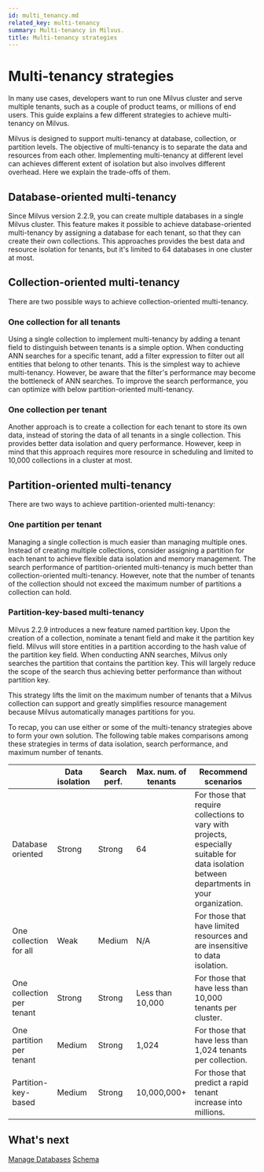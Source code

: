 ```yaml
---
id: multi_tenancy.md
related_key: multi-tenancy
summary: Multi-tenancy in Milvus.
title: Multi-tenancy strategies
---
```


# Multi-tenancy strategies

In many use cases, developers want to run one Milvus cluster and serve multiple tenants, such as a couple of product teams, or millions of end users. This guide explains a few different strategies to achieve multi-tenancy on Milvus.

Milvus is designed to support multi-tenancy at database, collection, or partition levels. The objective of multi-tenancy is to separate the data and resources from each other. Implementing multi-tenancy at different level can achieves different extent of isolation but also involves different overhead. Here we explain the trade-offs of them.

## Database-oriented multi-tenancy

Since Milvus version 2.2.9, you can create multiple databases in a single Milvus cluster. This feature makes it possible to achieve database-oriented multi-tenancy by assigning a database for each tenant, so that they can create their own collections. This approaches provides the best data and resource isolation for tenants, but it's limited to 64 databases in one cluster at most.

## Collection-oriented multi-tenancy

There are two possible ways to achieve collection-oriented multi-tenancy.

### One collection for all tenants

Using a single collection to implement multi-tenancy by adding a tenant field to distinguish between tenants is a simple option. When conducting ANN searches for a specific tenant, add a filter expression to filter out all entities that belong to other tenants. This is the simplest way to achieve multi-tenancy. However, be aware that the filter's performance may become the bottleneck of ANN searches. To improve the search performance, you can optimize with below partition-oriented multi-tenancy.

### One collection per tenant

Another approach is to create a collection for each tenant to store its own data, instead of storing the data of all tenants in a single collection. This provides better data isolation and query performance. However, keep in mind that this approach requires more resource in scheduling and limited to 10,000 collections in a cluster at most.

## Partition-oriented multi-tenancy

There are two ways to achieve partition-oriented multi-tenancy:

### One partition per tenant

Managing a single collection is much easier than managing multiple ones. Instead of creating multiple collections, consider assigning a partition for each tenant to achieve flexible data isolation and memory management. The search performance of partition-oriented multi-tenancy is much better than collection-oriented multi-tenancy. However, note that the number of tenants of the collection should not exceed the maximum number of partitions a collection can hold.

### Partition-key-based multi-tenancy

Milvus 2.2.9 introduces a new feature named partition key. Upon the creation of a collection, nominate a tenant field and make it the partition key field. Milvus will store entities in a partition according to the hash value of the partition key field. When conducting ANN searches, Milvus only searches the partition that contains the partition key. This will largely reduce the scope of the search thus achieving better performance than without partition key.

</div>

This strategy lifts the limit on the maximum number of tenants that a Milvus collection can support and greatly simplifies resource management because Milvus automatically manages partitions for you.

To recap, you can use either or some of the multi-tenancy strategies above to form your own solution. The following table makes comparisons among these strategies in terms of data isolation, search performance, and maximum number of tenants.

|                           | Data isolation | Search perf. | Max. num. of tenants | Recommend scenarios      |
|---------------------------|----------------|--------------|----------------------|---------------------------------------------------------------------------------------------|
| Database oriented         | Strong         | Strong       | 64                   |For those that require collections to vary with projects, especially suitable for data isolation between departments in your organization. |
| One collection for all    | Weak           | Medium       | N/A                  |For those that have limited resources and are insensitive to data isolation.               |
| One collection per tenant | Strong         | Strong       | Less than 10,000     |For those that have less than 10,000 tenants per cluster.                                  |
| One partition per tenant  | Medium         | Strong       | 1,024                |For those that have less than 1,024 tenants per collection.                                |
| Partition-key-based       | Medium         | Strong       | 10,000,000+          |For those that predict a rapid tenant increase into millions.                              |

## What's next

[Manage Databases](manage_databases.md)
[Schema](schema.md)
